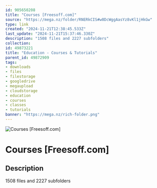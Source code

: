 ```yaml
---
id: 905650208
title: "Courses [Freesoff.com]"
source: "https://mega.nz/folder/RNERkCIS#w0DcWggAasYz8vKl1jHkGw"
type: link
created: "2024-11-21T12:38:45.533Z"
last_update: "2024-11-21T15:37:46.330Z"
description: "1508 files and 2227 subfolders"
collection:
id: 49873221
title: "Education - Courses & Tutorials"
parent_id: 49872909
tags:
- downloads
- files
- filestorage
- googledrive
- megaupload
- cloudstorage
- education
- courses
- classes
- tutorials
banner: "https://mega.nz/rich-folder.png"
---
```


![Courses [Freesoff.com]](https://mega.nz/rich-folder.png)

# Courses [Freesoff.com]

## Description
1508 files and 2227 subfolders

